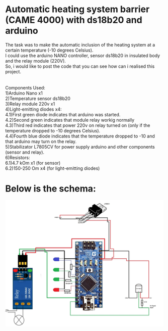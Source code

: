 # Automatic heating system barrier (CAME 4000) with ds18b20 and arduino


The task was to make the automatic inclusion of the heating system at a certain temperature (-10 degrees Celsius).<br>
I could use the arduino NANO controller, sensor ds18b20 in insulated body and the relay module (220V).<br>
So, i would like to post the code that you can see how can i realised this project.<br>
<br>
<br>
Components Used: <br>
  1)Arduino Nano x1<br>
  2)Temperature sensor ds18b20<br>
  3)Relay module 220v x1<br>
  4)Light-emitting diodes x4:<br>
    4.1)First green diode indicates that arduino was started.<br>
    4.2)Second green indicates that module relay workig normally<br>
    4.3)Third red indicates that power 220v on relay turned on (only if the temperature dropped to -10 degrees Celsius).<br>
    4.4)Fourth blue diode indicates that the temperature dropped to -10 and that arduino may turn on the relay.<br>
  5)Stabilizator L7805CV for power supply arduino and other components (sensor and relay).<br>
  6)Resistors:<br>
    6.1)4.7 kOm x1 (for sensor)<br>
    6.2)150-250 Om x4 (for light-emitting diodes)<br>

# Below is the schema:

![Image alt](https://github.com/stalkerhack/Arduino_DS18B20_Relay220/blob/master/img/ardNANO.jpg)

